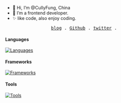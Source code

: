 - 👋 Hi, I’m @CullyFung, China
- 🎨 I’m a frontend developer.
- ✨ like code, also enjoy coding.
<p align="center">
  <samp>
    <a href="https://blog-next-brmgh0q46-cullyfung.vercel.app">blog</a> .
    <a href="https://github.com/cullyfung">Github</a> .
    <a href="https://twitter.com/cully_fung">twitter</a> .
  </samp>
</p>

#### Languages

[![Languages](https://skillicons.dev/icons?i=html,css,js,ts)](https://skillicons.dev)

#### Frameworks 

[![Frameworks](https://skillicons.dev/icons?i=react,vue)](https://skillicons.dev)

#### Tools

[![Tools](https://skillicons.dev/icons?i=vscode,git)](https://skillicons.dev)

